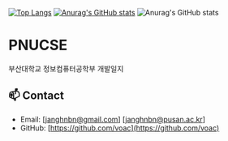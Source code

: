 [![Top Langs](https://github-readme-stats.vercel.app/api/top-langs/?username=voac)](https://github.com/anuraghazra/github-readme-stats)
[![Anurag's GitHub stats](https://github-readme-stats.vercel.app/api?username=voac)](https://github.com/anuraghazra/github-readme-stats)
![Anurag's GitHub stats](https://github-readme-stats.vercel.app/api?username=voac&hide=contribs,prs&show_icons=true&theme=graywhite)

# PNUCSE
부산대학교 정보컴퓨터공학부 개발일지

## 📫 Contact
- Email: [janghnbn@gmail.com]
         [janghnbn@pusan.ac.kr]
- GitHub: [https://github.com/voac](https://github.com/voac)
